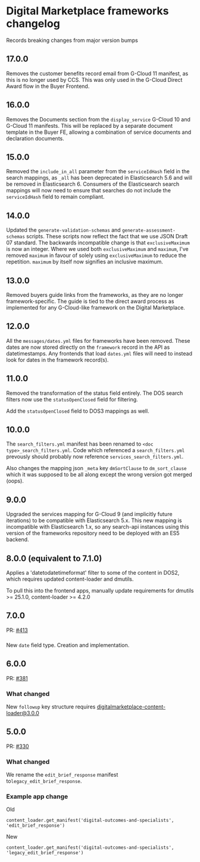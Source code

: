 # Digital Marketplace frameworks changelog

Records breaking changes from major version bumps

## 17.0.0

Removes the customer benefits record email from G-Cloud 11 manifest, as this is no longer used by CCS. This was only
used in the G-Cloud Direct Award flow in the Buyer Frontend.

## 16.0.0

Removes the Documents section from the `display_service` G-Cloud 10 and G-Cloud 11 manifests. This will be replaced
by a separate document template in the Buyer FE, allowing a combination of service documents and declaration documents.

## 15.0.0

Removed the `include_in_all` parameter from the `serviceIdHash` field in the
search mappings, as `_all` has been deprecated in Elasticsearch 5.6 and will be
removed in Elasticsearch 6. Consumers of the Elasticsearch search mappings will
now need to ensure that searches do not include the `serviceIdHash` field to
remain compliant.

## 14.0.0

Updated the `generate-validation-schemas` and `generate-assessment-schemas` scripts. These scripts now reflect the fact
that we use JSON Draft 07 standard. The backwards incompatible change is that `exclusiveMaximum` is now an integer.
Where we used both `exclusiveMaximum` and `maximum`, I've removed `maximum` in favour of solely using `exclusiveMaximum`
to reduce the repetition. `maximum` by itself now signifies an inclusive maximum.
 
## 13.0.0

Removed buyers guide links from the frameworks, as they are no longer framework-specific. The guide is tied
to the direct award process as implemented for any G-Cloud-like framework on the Digital Marketplace.

## 12.0.0

All the `messages/dates.yml` files for frameworks have been removed. These dates are now stored directly on the
`framework` record in the API as datetimestamps. Any frontends that load `dates.yml` files will need to instead
look for dates in the framework record(s).

## 11.0.0

Removed the transformation of the status field entirely. The DOS search filters
now use the `statusOpenClosed` field for filtering.

Add the `statusOpenClosed` field to DOS3 mappings as well.

## 10.0.0

The `search_filters.yml` manifest has been renamed to `<doc type>_search_filters.yml`. Code which referenced a
`search_filters.yml` prevously should probably now reference `services_search_filters.yml`.

Also changes the mapping json `_meta` key `dmSortClause` to `dm_sort_clause` which it was supposed to be all along except
the wrong version got merged (oops).

## 9.0.0

Upgraded the services mapping for G-Cloud 9 (and implicitly future iterations) to be compatible with Elasticsearch 5.x.
This new mapping is incompatible with Elasticsearch 1.x, so any search-api instances using this version of the
frameworks repository need to be deployed with an ES5 backend.

## 8.0.0 (equivalent to 7.1.0)

Applies a 'datetodatetimeformat' filter to some of the content in DOS2, which requires updated content-loader and dmutils.

To pull this into the frontend apps, manually update requirements for dmutils >= 25.1.0, content-loader >= 4.2.0

## 7.0.0

PR: [#413](https://github.com/alphagov/digitalmarketplace-frameworks/pull/413)

###

New `date` field type. Creation and implementation.

## 6.0.0

PR: [#381](https://github.com/alphagov/digitalmarketplace-frameworks/pull/381)

### What changed

New `followup` key structure requires digitalmarketplace-content-loader@3.0.0

## 5.0.0

PR: [#330](https://github.com/alphagov/digitalmarketplace-frameworks/pull/330)

### What changed

We rename the `edit_brief_response` manifest to`legacy_edit_brief_response`.

### Example app change

Old
```
content_loader.get_manifest('digital-outcomes-and-specialists', 'edit_brief_response')
```

New
```
content_loader.get_manifest('digital-outcomes-and-specialists', 'legacy_edit_brief_response')
```
